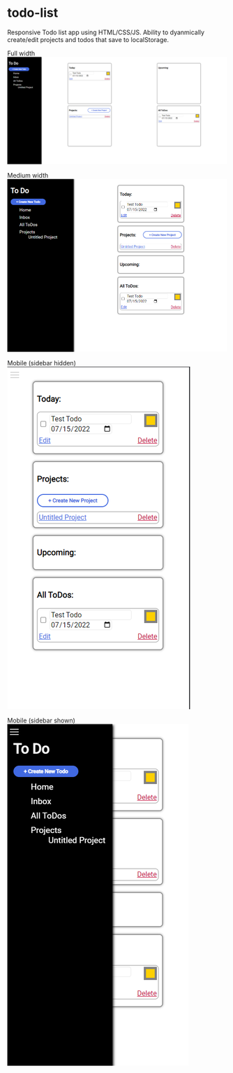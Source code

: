 # todo-list
Responsive Todo list app using HTML/CSS/JS. Ability to dyanmically create/edit projects and todos that save to localStorage.  

Full width
<img src="readme-images/full-width-todo-page.png">

Medium width
<img src="readme-images/medium-width-todo-page.png">

Mobile (sidebar hidden)  
<img src="readme-images/mobile-view-todo-page1.png">

Mobile (sidebar shown)  
<img src="readme-images/mobile-view-todo-page2.png">
